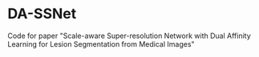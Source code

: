 # DA-SSNet
Code for paper "Scale-aware Super-resolution Network with Dual Affinity Learning for Lesion Segmentation from Medical Images"

